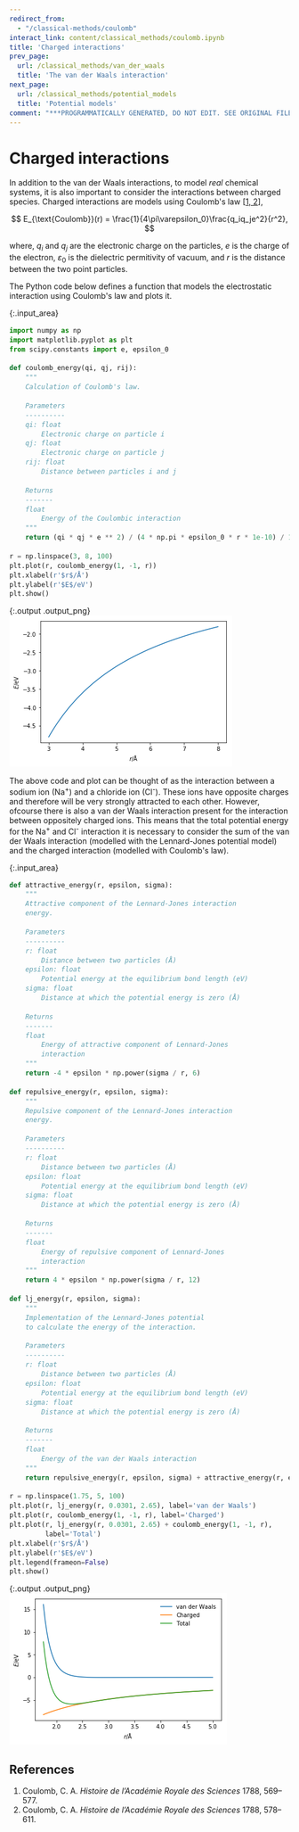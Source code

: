 ```yaml
---
redirect_from:
  - "/classical-methods/coulomb"
interact_link: content/classical_methods/coulomb.ipynb
title: 'Charged interactions'
prev_page:
  url: /classical_methods/van_der_waals
  title: 'The van der Waals interaction'
next_page:
  url: /classical_methods/potential_models
  title: 'Potential models'
comment: "***PROGRAMMATICALLY GENERATED, DO NOT EDIT. SEE ORIGINAL FILES IN /content***"
---
```


# Charged interactions

In addition to the van der Waals interactions, to model *real* chemical systems, it is also important to consider the interactions between charged species. 
Charged interactions are models using Coulomb's law [[1, 2](#references)], 

$$ E_{\text{Coulomb}}(r) = \frac{1}{4\pi\varepsilon_0}\frac{q_iq_je^2}{r^2}, $$ 

where, $q_i$ and $q_j$ are the electronic charge on the particles, $e$ is the charge of the electron, $\varepsilon_0$ is the dielectric permitivity of vacuum, and $r$ is the distance between the two point particles. 

The Python code below defines a function that models the electrostatic interaction using Coulomb's law and plots it.



{:.input_area}
```python
import numpy as np
import matplotlib.pyplot as plt
from scipy.constants import e, epsilon_0

def coulomb_energy(qi, qj, rij):
    """
    Calculation of Coulomb's law.
    
    Parameters
    ----------
    qi: float
        Electronic charge on particle i
    qj: float
        Electronic charge on particle j
    rij: float 
        Distance between particles i and j
        
    Returns
    -------
    float
        Energy of the Coulombic interaction
    """
    return (qi * qj * e ** 2) / (4 * np.pi * epsilon_0 * r * 1e-10) / 1.602e-19

r = np.linspace(3, 8, 100)
plt.plot(r, coulomb_energy(1, -1, r))
plt.xlabel(r'$r$/Å')
plt.ylabel(r'$E$/eV')
plt.show()
```



{:.output .output_png}
![png](../images/classical_methods/coulomb_1_0.png)



The above code and plot can be thought of as the interaction between a sodium ion (Na<sup>+</sup>) and a chloride ion (Cl<sup>-</sup>).
These ions have opposite charges and therefore will be very strongly attracted to each other.
However, ofcourse there is also a van der Waals interaction present for the interaction between oppositely charged ions. 
This means that the total potential energy for the Na<sup>+</sup> and Cl<sup>-</sup> interaction it is necessary to consider the sum of the van der Waals interaction (modelled with the Lennard-Jones potential model) and the charged interaction (modelled with Coulomb's law). 



{:.input_area}
```python
def attractive_energy(r, epsilon, sigma):
    """
    Attractive component of the Lennard-Jones interaction
    energy.
    
    Parameters
    ----------
    r: float
        Distance between two particles (Å)
    epsilon: float 
        Potential energy at the equilibrium bond length (eV)
    sigma: float 
        Distance at which the potential energy is zero (Å)
    
    Returns
    -------
    float
        Energy of attractive component of Lennard-Jones 
        interaction
    """
    return -4 * epsilon * np.power(sigma / r, 6)

def repulsive_energy(r, epsilon, sigma):
    """
    Repulsive component of the Lennard-Jones interaction
    energy.
    
    Parameters
    ----------
    r: float
        Distance between two particles (Å)
    epsilon: float 
        Potential energy at the equilibrium bond length (eV)
    sigma: float 
        Distance at which the potential energy is zero (Å)
    
    Returns
    -------
    float
        Energy of repulsive component of Lennard-Jones 
        interaction
    """
    return 4 * epsilon * np.power(sigma / r, 12)

def lj_energy(r, epsilon, sigma):
    """
    Implementation of the Lennard-Jones potential 
    to calculate the energy of the interaction.
    
    Parameters
    ----------
    r: float
        Distance between two particles (Å)
    epsilon: float 
        Potential energy at the equilibrium bond length (eV)
    sigma: float 
        Distance at which the potential energy is zero (Å)
    
    Returns
    -------
    float
        Energy of the van der Waals interaction
    """
    return repulsive_energy(r, epsilon, sigma) + attractive_energy(r, epsilon, sigma)

r = np.linspace(1.75, 5, 100)
plt.plot(r, lj_energy(r, 0.0301, 2.65), label='van der Waals')
plt.plot(r, coulomb_energy(1, -1, r), label='Charged')
plt.plot(r, lj_energy(r, 0.0301, 2.65) + coulomb_energy(1, -1, r), 
         label='Total')
plt.xlabel(r'$r$/Å')
plt.ylabel(r'$E$/eV')
plt.legend(frameon=False)
plt.show()
```



{:.output .output_png}
![png](../images/classical_methods/coulomb_3_0.png)



## References

1. Coulomb, C. A. *Histoire de l’Académie Royale des Sciences* 1788, 569–577.
2. Coulomb, C. A. *Histoire de l’Académie Royale des Sciences* 1788, 578–611.
